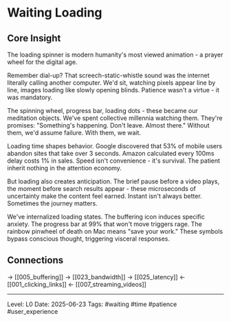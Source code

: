 # Waiting Loading

## Core Insight
The loading spinner is modern humanity's most viewed animation - a prayer wheel for the digital age.

Remember dial-up? That screech-static-whistle sound was the internet literally calling another computer. We'd sit, watching pixels appear line by line, images loading like slowly opening blinds. Patience wasn't a virtue - it was mandatory.

The spinning wheel, progress bar, loading dots - these became our meditation objects. We've spent collective millennia watching them. They're promises: "Something's happening. Don't leave. Almost there." Without them, we'd assume failure. With them, we wait.

Loading time shapes behavior. Google discovered that 53% of mobile users abandon sites that take over 3 seconds. Amazon calculated every 100ms delay costs 1% in sales. Speed isn't convenience - it's survival. The patient inherit nothing in the attention economy.

But loading also creates anticipation. The brief pause before a video plays, the moment before search results appear - these microseconds of uncertainty make the content feel earned. Instant isn't always better. Sometimes the journey matters.

We've internalized loading states. The buffering icon induces specific anxiety. The progress bar at 99% that won't move triggers rage. The rainbow pinwheel of death on Mac means "save your work." These symbols bypass conscious thought, triggering visceral responses.

## Connections
→ [[005_buffering]]
→ [[023_bandwidth]]
→ [[025_latency]]
← [[001_clicking_links]]
← [[007_streaming_videos]]

---
Level: L0
Date: 2025-06-23
Tags: #waiting #time #patience #user_experience